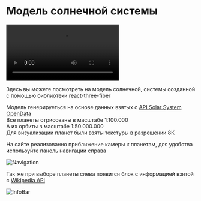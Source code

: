 # Модель солнечной системы  

![Solar system model gif](https://i.imgur.com/iBIZvDz.mp4)  

Здесь вы можете посмотреть на модель солнечной, системы созданной с помощью библиотеки react-three-fiber  
  
Модель генерируеться на основе данных взятых с [API Solar System OpenData](https://api.le-systeme-solaire.net/en/)  
Все планеты отрисованы в масштабе 1:100.000  
А их орбиты в масштабе 1:50.000.000  
Для визуализации планет были взяты текстуры в разрешении 8К  
  
На сайте реализованно приближение камеры к планетам, для удобства используйте панель навигации справа  
  
![Navigation](https://i.imgur.com/IX2nofa.jpg)  
  
Так же при выборе планеты слева появится блок с информацией взятой с [Wikipedia API](https://www.mediawiki.org/wiki/API:Query)  
  
![InfoBar](https://i.imgur.com/giN9eYC.jpg) 
